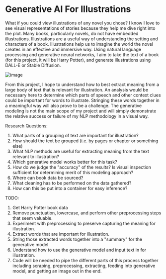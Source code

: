# Generative AI For Illustrations

What if you could view illustrations of any novel you chose? I know I love to see visual representations of stories because they help me dive right into the plot. Many books, particularly novels, do not have embedded illustrations. Illustrations are a useful way of understanding the setting and characters of a book. Illustrations help us to imagine the world the novel creates in an effective and immersive way. Using natural language processing and generative neural networks, I aim to take the text of a book (for this project, it will be Harry Potter), and generate illustrations using DALL-E or Stable Diffusion. 

![image](https://user-images.githubusercontent.com/76021844/219227363-710759a9-3d0e-43ad-9ec6-c74375b19ff9.png)


From this project, I hope to understand how to best extract meaning from a large body of text that is relevant for illustration. An analysis would be necessary here to determine which parts of speech and other context clues could be important for words to illustrate. Stringing these words together in a meaningful way will also prove to be a challenge. The generative modeling is not the main scope of my project and will simply demonstrate the relative success or failure of my NLP methodology in a visual way. 

Research Questions:
1. What parts of a grouping of text are important for illustration?
2. How should the text be grouped (i.e. by pages or chapter or something else)
3. What NLP methods are useful for extracting meaning from the text relevant to illustration?
4. Which generative model works better for this task?
5. How do we judge the "accuracy" of the results? Is visual inspection sufficient for determining merit of this modeling approach?
6. Where can book data be sourced?
7. What cleaning has to be performed on the data gathered?
8. How can this be put into a container for easy inference?


TODO:
1. Get Harry Potter book data
2. Remove punctuation, lowercase, and perform other preprocessing steps that seem valuable.
3. Experiment with preprocessing to preserve capturing the meaning for illustration.
4. Extract words that are important for illustration.
5. String those extracted words together into a "summary" for the generative model
6. Understand how to use the generative model and input text in for illustration.
7. Code will be needed to pipe the different parts of this process together including scraping, preprocessing, extracting, feeding into generative model, and getting an image out in the end. 



